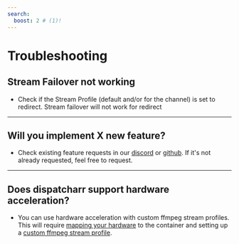 ```yaml
---
search:
  boost: 2 # (1)!
---
```


# Troubleshooting
## Stream Failover not working
* Check if the Stream Profile (default and/or for the channel) is set to redirect. Stream failover will not work for redirect

---

## Will you implement X new feature?
* Check existing feature requests in our [discord](https://discord.gg/Sp45V5BcxU) or [github](https://github.com/Dispatcharr/Dispatcharr/issues). If it's not already requested, feel free to request. 

---

## Does dispatcharr support hardware acceleration? 
* You can use hardware acceleration with custom ffmpeg stream profiles. This will require [mapping your hardware](/Dispatcharr-Docs/user-guide/#mapping-hardware) to the container and setting up a [custom ffmpeg stream profile](/Dispatcharr-Docs/user-guide/#custom-stream-profiles). 